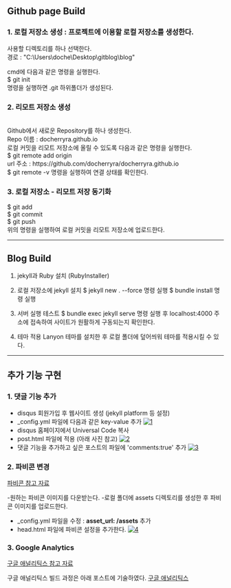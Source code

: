 ## Github page Build

### 1. 로컬 저장소 생성 : 프로젝트에 이용할 로컬 저장소를 생성한다.

  사용할 디렉토리를 하나 선택한다.
<br/>
  경로 : "C:\Users\doche\Desktop\gitblog\blog"

  cmd에 다음과 같은 명령을 실행한다.
<br/>
  $ git init
<br/>
  명령을 실행하면 .git 하위폴더가 생성된다.

### 2. 리모트 저장소 생성
<br/>
  Github에서 새로운 Repository를 하나 생성한다. <br/>
  Repo 이름 : docherryra.github.io
<br/>
  로컬 커밋을 리모트 저장소에 올릴 수 있도록 다음과 같은 명령을 실행한다.<br/>
  $ git remote add origin <url>
  <br/>
  url 주소 : https://github.com/docherryra/docherryra.github.io
  <br/>
  $ git remote -v 명령을 실행하여 연결 상태를 확인한다.
  <br/>

### 3. 로컬 저장소 - 리모트 저장 동기화
$ git add
<br/>
$ git commit
<br/>
$ git push
<br/>
위의 명령을 실행하여 로컬 커밋을 리모트 저장소에 업로드한다.

----------------------
## Blog Build

1. jekyll과 Ruby 설치 (RubyInstaller)

2. 로컬 저장소에 jekyll 설치
$ jekyll new . --force 명령 실행
$ bundle install 명령 실행

3. 서버 실행 테스트
$ bundle exec jekyll serve
명령 실행 후 localhost:4000 주소에 접속하여 사이트가 원활하게 구동되는지 확인한다.

4. 테마 적용
Lanyon 테마를 설치한 후 로컬 폴더에 덮어씌워 테마를 적용시킬 수 있다.

-------------------
## 추가 기능 구현

### 1. 댓글 기능 추가
 - disqus 회원가입 후 웹사이트 생성 (jekyll platform 등 설정)
 - _config.yml 파일에 다음과 같은 key-value 추가
[![1](https://user-images.githubusercontent.com/104899885/204676617-36225006-3d89-44cd-b6ed-521370909803.png)](https://docherryra.github.io/)
 - disqus 홈페이지에서 Universal Code 복사
 - post.html 파일에 적용 (아래 사진 참고)
[![2](https://user-images.githubusercontent.com/104899885/204676615-b0590928-afb3-41fb-9e95-4b261d270178.png)](https://docherryra.github.io/)
 - 댓글 기능을 추가하고 싶은 포스트의 파일에 'comments:true' 추가
[![3](https://user-images.githubusercontent.com/104899885/204676606-756d6cec-16c8-4a6a-9451-3ad99ab0aa5f.png)](https://docherryra.github.io/)

### 2. 파비콘 변경

[파비콘 참고 자료](https://min9nim.github.io/2018/03/add-favicon/)

-원하는 파비콘 이미지를 다운받는다.
-로컬 폴더에 assets 디렉토리를 생성한 후 파비콘 이미지를 업로드한다.
- _config.yml 파일을 수정 : **asset_url: /assets** 추가
- head.html 파일에 파비콘 설정을 추가한다.
[![4](https://user-images.githubusercontent.com/104899885/204677174-86db5971-9350-4f4c-89f1-0d3e3df2a17a.png)](https://docherryra.github.io/)

### 3. Google Analytics
[구글 애널리틱스 참고 자료](https://infiduk.github.io/2019/11/05/google-analytics.html)

구글 애널리틱스 빌드 과정은 아래 포스트에 기술하였다.
[구글 애널리틱스](https://docherryra.github.io/jekyll/update/2022/11/27/googleA.html)
